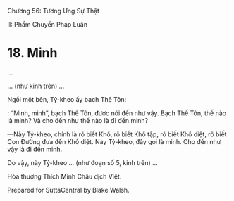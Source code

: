  

Chương 56: Tương Ưng Sự Thật

II: Phẩm Chuyển Pháp Luân

# 18\. Minh

…

… (như kinh trên) …

Ngồi một bên, Tỷ-kheo ấy bạch Thế Tôn:

: “Minh, minh”, bạch Thế Tôn, được nói đến như vậy. Bạch Thế Tôn, thế nào là minh? Và cho đến như thế nào là đi đến minh?

—Này Tỷ-kheo, chính là rõ biết Khổ, rõ biết Khổ tập, rõ biết Khổ diệt, rõ biết Con Ðường đưa đến Khổ diệt. Này Tỷ-kheo, đấy gọi là minh. Cho đến như vậy là đi đến minh.

Do vậy, này Tỷ-kheo … (như đoạn số 5, kinh trên) …

Hòa thượng Thích Minh Châu dịch Việt.

Prepared for SuttaCentral by Blake Walsh.
